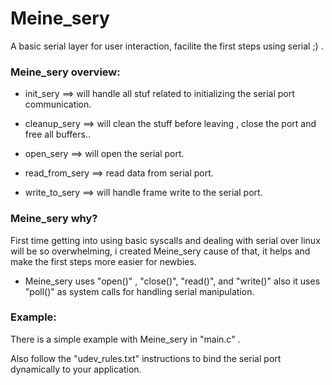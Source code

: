 # Meine_sery

A basic serial layer for user interaction, facilite the first steps using serial ;) .

### Meine_sery overview:

  - init_sery ==> will handle all stuf related to initializing the serial port communication.

  - cleanup_sery ==> will clean the stuff before leaving , close the port and free all buffers..

  - open_sery ==> will open the serial port.

  - read_from_sery ==> read data from serial port.

  - write_to_sery ==> will handle frame write to the serial port.


### Meine_sery why?

First time getting into using basic syscalls and dealing with serial over linux will be so overwhelming, i created Meine_sery cause of that, it helps and make the first steps more easier for newbies.

* Meine_sery uses "open()" , "close()", "read()", and "write()" also it uses "poll()" as system calls for handling serial manipulation.

### Example:

There is a simple example with Meine_sery in "main.c" .

Also follow the "udev_rules.txt" instructions to bind the serial port dynamically to your application.

